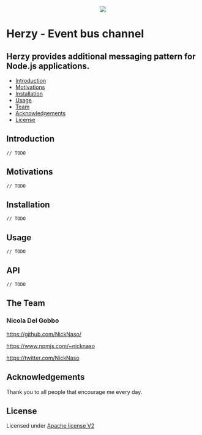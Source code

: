 <p align="center">
    <img src="https://raw.githubusercontent.com/NickNaso/hertzy/master/hertzy.png"/>
</p>

# Herzy - Event bus channel

## Herzy provides additional messaging pattern for Node.js applications.

* [Introduction](#introduction)
* [Motivations](#motivations)
* [Installation](#install)
* [Usage](#usage)
* [Team](#team)
* [Acknowledgements](#acknowledgements)
* [License](#license)

<a name="introduction"></a>

## Introduction

``` // TODO ```

<a name="motivations"></a>

## Motivations

``` // TODO ```

<a name="install"></a>

## Installation

``` // TODO ```

<a name="usage"></a>

## Usage


``` // TODO ```


## API

``` // TODO ```

<a name="team"></a>

## The Team

### Nicola Del Gobbo

<https://github.com/NickNaso/>

<https://www.npmjs.com/~nicknaso>

<https://twitter.com/NickNaso>

## Acknowledgements

Thank you to all people that encourage me every day.

<a name="license"></a>

## License

Licensed under [Apache license V2](./LICENSE)

